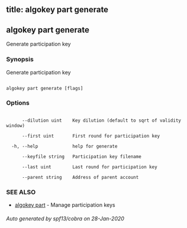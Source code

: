 title: algokey part generate
---
## algokey part generate



Generate participation key



### Synopsis



Generate participation key



```

algokey part generate [flags]

```



### Options



```

      --dilution uint    Key dilution (default to sqrt of validity window)

      --first uint       First round for participation key

  -h, --help             help for generate

      --keyfile string   Participation key filename

      --last uint        Last round for participation key

      --parent string    Address of parent account

```



### SEE ALSO



* [algokey part](../../part/part/)	 - Manage participation keys


###### Auto generated by spf13/cobra on 28-Jan-2020

